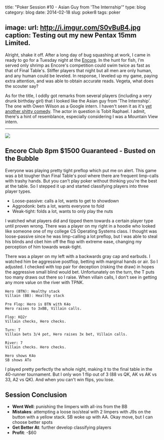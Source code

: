 title: "Poker Session #10 - Asian Guy from 'The Internship'"
type: blog
category: blog
date: 2014-02-18
slug: poker8
tags: poker

image:
    url: http://i.imgur.com/S0vBuB4.jpg
    caption: Testing out my new Pentax 15mm Limited.
---

Alright, shake it off. After a long day of bug squashing at work, I came in
ready to go for a Tuesday night at the [Encore](http://encoreclub.com). In
the hunt for fish, I'm served only shrimp as Encore's competition could swim
twice as fast as that of Final Table's. Stiffer players that night but all men
are only human, and any human could be leveled. In response, I leveled up my
game, paying extra attention, and was able to obtain accurate reads. Vegeta,
what does the scouter say?

As for the title, I oddly got remarks from several players (including a very
drunk birthday girl) that I looked like the Asian guy from 'The Internship'.
The one with Owen Wilson as a Google intern. I haven't seen it as it's [yet
another shitty comedy](http://www.rottentomatoes.com/m/the_internship_2013/).
The actor in question is Tobit Raphael. I admit, there's a hint of resemblance,
especially considering I was a Mountain View intern.

---

![](http://i.imgur.com/wt4SKlV.jpg)

## Encore Club 8pm $1500 Guaranteed - Busted on the Bubble

Everyone was playing pretty tight preflop which put me on alert. This game was
a bit tougher than Final Table's pool where there are frequent limp-calls with
trashy hands. But you can't play poker without thinking you're the best at
the table. So I stepped it up and started classifying players into three
player types.

- Loose-passive: calls a lot, wants to get to showdown
- Aggrodonk: bets a lot, wants everyone to fold
- Weak-tight: folds a lot, wants to only play the nuts

I watched what players did and tipped them towards a certain player type until
proven wrong. There was a player on my right in a hoodie who looked like
someone one of my college CS Operating Systems class. I thought was
loose-passive since he was limp-calling a lot preflop, but I was able to steal
his blinds and cbet him off the flop with extreme ease, changing my perception
of him towards weak-tight.

There was a player on my left with a backwards gray cap and earbuds. I watched
him be aggressive postflop, betting with marginal hands or air. So I adjusted.
I checked with top pair for deception (risking the draw) in hopes the
aggressive small blind would bet. Unfortunately on the turn, the T puts too
many draws out there so I raise. When villain calls, I don't see in getting
any more value on the river with TPNK.

    Hero (BTN): Healthy stack
    Villain (BB): Healthy stack

    Pre Flop: Hero is BTN with K4o
    Hero raises to 3xBB, Villain calls.

    Flop: KQ2r
    Villain checks, Hero checks.

    Turn: T
    Villain bets 3/4 pot, Hero raises 3x bet, Villain calls.

    River: 7
    Villain checks. Hero checks.

    Hero shows K4o
    SB shows ATo

I played pretty perfectly the whole night, making it to the final table in the
40-runner tournament. But I only won 1 flip out of 3 (88 vs QK, AK vs AK vs 33,
A2 vs QK). And when you can't win flips, you lose.

## Session Conclusion

- **Went Well**: punishing the limpers with all-ins from the BB
- **Mistakes**: attempting a loose iso/steal with 2 limpers with J9s on the button
                with a yellow stack. SB woke up with AA. Okay move, but I can choose
                better spots
- **Get Better At**: further develop classifying players
- **Profit**: -$60
